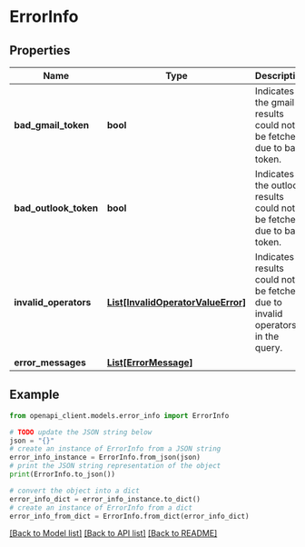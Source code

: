 # ErrorInfo


## Properties

Name | Type | Description | Notes
------------ | ------------- | ------------- | -------------
**bad_gmail_token** | **bool** | Indicates the gmail results could not be fetched due to bad token. | [optional] 
**bad_outlook_token** | **bool** | Indicates the outlook results could not be fetched due to bad token. | [optional] 
**invalid_operators** | [**List[InvalidOperatorValueError]**](InvalidOperatorValueError.md) | Indicates results could not be fetched due to invalid operators in the query. | [optional] 
**error_messages** | [**List[ErrorMessage]**](ErrorMessage.md) |  | [optional] 

## Example

```python
from openapi_client.models.error_info import ErrorInfo

# TODO update the JSON string below
json = "{}"
# create an instance of ErrorInfo from a JSON string
error_info_instance = ErrorInfo.from_json(json)
# print the JSON string representation of the object
print(ErrorInfo.to_json())

# convert the object into a dict
error_info_dict = error_info_instance.to_dict()
# create an instance of ErrorInfo from a dict
error_info_from_dict = ErrorInfo.from_dict(error_info_dict)
```
[[Back to Model list]](../README.md#documentation-for-models) [[Back to API list]](../README.md#documentation-for-api-endpoints) [[Back to README]](../README.md)


